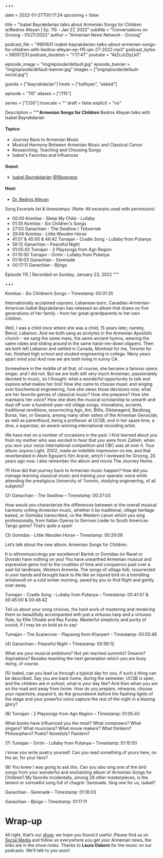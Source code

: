 +++

date = 2022-01-27T00:17:24
upcoming = false

title = "Isabel Bayrakdarian talks about Armenian Songs for Children w/Bedros Afeyan | Ep. 115 - Jan 27, 2022"
subtitle = "Conversations on Groong - 01/27/2022"
author = "Armenian News Network - Groong"

podcast_file = "9961631-isabel-bayrakdarian-talks-about-armenian-songs-for-children-with-bedros-afeyan-ep-115-jan-27-2022.mp3"
podcast_bytes = 56057231
podcast_duration = "1:17:47"
youtube = "AtZcJcDyLk0"

episode_image = "img/episode/default.jpg"
episode_banner = "img/episode/default-banner.jpg"
images = ["img/episode/default-social.jpg"]

guests = ["ibayrakdarian"]
hosts = ["bafeyan", "asbed"]

episode = "115"
aliases = ["/115"]

series = ["COG"]
truncate = ""
draft = false
explicit = "no"

Description = """__Armenian Songs for Children__
Bedros Afeyan talks with Isabel Bayrakdarian

#### Topics:
* Journey Back to Armenian Music
* Musical Harmony Between Armenian Music and Classical Canon
* Researching, Teaching and Choosing Songs
* Isabel's Favorites and Influences

#### Guest:
* [Isabel Bayrakdarian](/guest/ibayrakdarian) [@IBsoprano](https://twitter.com/IBsoprano)

#### Host:
* [Dr. Bedros Afeyan](/host/bafeyan)

Song Excerpts list & timestamps:
(Note: All excerpts used with permission)
* 00:00 Komitas - Sleep My Child - Lullaby
* 01:35 Komitas - Six Children's Songs
* 27:03 Ganachian - The Swallow / Tsitsernak
* 29:06 Komitas - Little Wooden Horse
* 41:57 & 45:00 & 46:42 Tumajan - Cradle Song - Lullaby from Putanya
* 56:12 Ganachian – Peaceful Night
* 01:05:43 Tumajan - 2 Playsongs from Agn Region
* 01:10:50 Tumajan - Orrim - Lullaby from Putanya
* 01:16:03 Ganachian - Serenade
* 00:17:11 Ganachian - Bjingo

Episode 115 | Recorded on Sunday, January 23, 2022
"""

+++


Komitas - Six Children’s Songs – Timestamp: 00:01:35

Internationally acclaimed soprano, Lebanese-born, Canadian-Armenian-American Isabel Bayrakdarian has released an album that draws on five generations of her family - from her great-grandparents to her own children.

Well, I was a child once where she was a child, 15 years later, namely, Beirut, Lebanon. And we both sang as acolytes in the Armenian Apostolic church - we sang the same mass, the same ancient hymns, wearing the same robes and sliding around in the same hand-me-down slippers. Then we both left Lebanon and settled in Canada, Montreal for me, Toronto for her, finished high school and studied engineering in college. Many years apart mind you! And now we are both living in sunny CA.

Somewhere in the middle of all that, of course, she became a famous opera singer, and I did not. But we are both still very much Armenian, passionately devoted to music, so I thought: what a wonderful opportunity to talk and explore what makes her tick! How she came to choose music and singing over biochemical engineering, how she views those decisions now, what are her favorite genres of classical music? How she prepares? How she maintains her voice? How she does the musical scholarship to unearth and dust off over a hundred-year-old village songs, intonations, accents, traditional renditions, resurrecting Agn, Ani, Bitlis, Diktanagerd, Bardizag, Bursa, Van, or Gesaria, among many other ashes of the Armenian Genocide, as well as parenthood, being a professor at UCSB, and in her spare time, a diva, a superstar, an award-winning international recording artist.



We have met on a number of occasions in the past. I first learned about you from my mother who was excited to hear that you were from Zahleh, when you won your voice international competition and CBC was all over it. Your album Joyous Light, 2002, made an indelible impression on me, and that reverberated in Atom Egoyan’s film Ararat, which I reviewed for Groong, 20 years ago now. I also remember the album and movie The Journey Home.

 

(1)  How did that journey back to Armenian music happen? How did you manage learning classical music and training your operatic voice while attending the prestigious University of Toronto, studying engineering, of all subjects?

 

(2)  Ganachian - The Swallow – Timestamp: 00:27:03

How would you characterize the differences between or the overall musical harmony uniting Armenian music, whether it be traditional, village heritage based, or Gomidas transcribed, vs the Western canon which you sing professionally, from Italian Operas to German Lieder to South American Tango gems? That’s quite a span!

 

(3)  Gomidas - Little Wooden Horse – Timestamp: 00:29:06


Let’s talk about the new album: Armenian Songs for Children.

It is ethnomusicology par excellence! Bartok or Gomidas (or Ravel or Dvorak) have nothing on you!  You have unearthed Armenian musical and expressive gems lost to the cruelties of time and conquerors past over a vast list landmass, Western Armenia. The songs of village folk, resurrected in your hands and brought back to life like an injured bird on a trembling windowsill on a cold winter morning, saved by you to find flight and gently soar away.
 

Tumajan - Cradle Song - Lullaby from Putanya – Timestamp: 00:41:57 & 00:45:00 & 00:46:42

Tell us about your song choices, the hard work of mastering and rendering them so beautifully accompanied with just a virtuoso harp and a virtuoso flute, by Ellie Choate and Ray Furata. Masterful simplicity and purity of sound, if I may be so bold as to say!

Tumajan – The Scarecrow - Playsong from Kharpert – Timestamp: 00:55:46
 

(4)  Ganachian – Peaceful Night – Timestamp: 00:56:12

What are your musical ambitions? Not yet reached summits? Dreams? Aspirations? Besides teaching the next generation which you are busy doing, of course.


(5)  Isabel, can you lead us through a typical day for you, if such a thing can be described. Say you are back home, during the semester, UCSB is open, and the children are in school, what is your day like? And then when you are on the road and away from home. How do you prepare, rehearse, choose your repertoire, expand it, do the groundwork before the flashing lights of the stage and your powerful voice capture the rest of the night in a blazing glory?


(6)  Tumajan - 2 Playsongs from Agn Region – Timestamp: 01:05:43

What books have influenced you the most? What composers? What singers? What musicians? What movie makers? What thinkers? Philosophers? Poets? Novelists? Painters?


(7)  Tumajan - Orrim - Lullaby from Putanya – Timestamp: 01:10:50

I know you write poetry yourself. Can you read something of yours here, on the air, for your fans?


(8)  You knew I was going to ask this. Can you also sing one of the bird songs from your wonderful and enchanting album of Armenian Songs for Children? My favorite incidentally, among 28 other masterpieces, is the lament or sorrowful song full of chagrin: Serenade.  Sing one for us, Isabel?


Ganachian - Serenade – Timestamp: 01:16:03 

Ganachian - Bjingo – Timestamp: 01:17:11


# Wrap-up

All right, that’s our [show](https://podcasts.groong.org/), we hope you found it useful. Please find us on [Social Media](https://lintr.ee/groong) and follow us everywhere you get your Armenian news, the links are in the show notes. Thanks to **Laura Osborn** for the music on our podcasts. We’ll talk to you soon!
